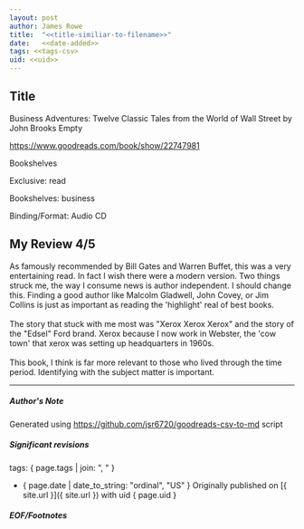 ```yaml
---
layout: post
author: James Rowe
title:  "<<title-similiar-to-filename>>"
date:   <<date-added>>
tags: <<tags-csv>
uid: <<uid>>
---
```


<!-- highly dependent on how you personally use jekyll templates, and how you want this to show up -->

## Title

Business Adventures: Twelve Classic Tales from the World of Wall Street by John Brooks
Empty 

https://www.goodreads.com/book/show/22747981

Bookshelves

Exclusive: read

Bookshelves: business

Binding/Format: Audio CD

## My Review 4/5

As famously recommended by Bill Gates and Warren Buffet, this was a very entertaining read. In fact I wish there were a modern version. Two things struck me, the way I consume news is author independent. I should change this. Finding a good author like Malcolm Gladwell, John Covey, or Jim Collins is just as important as reading the 'highlight' real of best books.<br/><br/>The story that stuck with me most was "Xerox Xerox Xerox" and the story of the "Edsel" Ford brand. Xerox because I now work in Webster, the 'cow town' that xerox was setting up headquarters in 1960s.<br/><br/>This book, I think is far more relevant to those who lived through the time period. Identifying with the subject matter is important.

---

##### Author's Note

Generated using https://github.com/jsr6720/goodreads-csv-to-md script

##### Significant revisions

tags: { page.tags | join: ", " } <!-- todo move this somewhere -->

- { page.date | date_to_string: "ordinal", "US" } Originally published on [{ site.url }]({ site.url }) with uid { page.uid }

##### EOF/Footnotes
